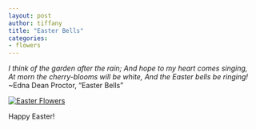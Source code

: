 ```yaml
---
layout: post
author: tiffany
title: "Easter Bells"
categories: 
- flowers
---
```


_I think of the garden after the rain; And hope to my heart comes singing,  
At morn the cherry-blooms will be white, And the Easter bells be ringing!_ ~Edna Dean Proctor, “Easter Bells”

[![Easter Flowers](jekyll_uploads/2013/03/Easterflowers.jpg)](http://www.sweetpeonies.com/2013/03/easter/easterflowers/)

Happy Easter!